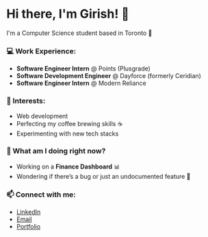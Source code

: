 # Hi there, I'm Girish! 👋  
I'm a Computer Science student based in Toronto 📍  

### 💻 Work Experience:
- **Software Engineer Intern** @ Points (Plusgrade)  
- **Software Development Engineer** @ Dayforce (formerly Ceridian)  
- **Software Engineer Intern** @ Modern Reliance  

### 🌱 Interests:
- Web development  
- Perfecting my coffee brewing skills ☕  
- Experimenting with new tech stacks  

### 🤔 What am I doing right now?
- Working on a **Finance Dashboard** 📊  
- Wondering if there’s a bug or just an undocumented feature 🐛  

### 📫 Connect with me:
- [LinkedIn](https://www.linkedin.com/in/girish-sujethan/)  
- [Email](mailto:sujethangirish@gmail.com)  
- [Portfolio](http://www.girish-s.com)  
